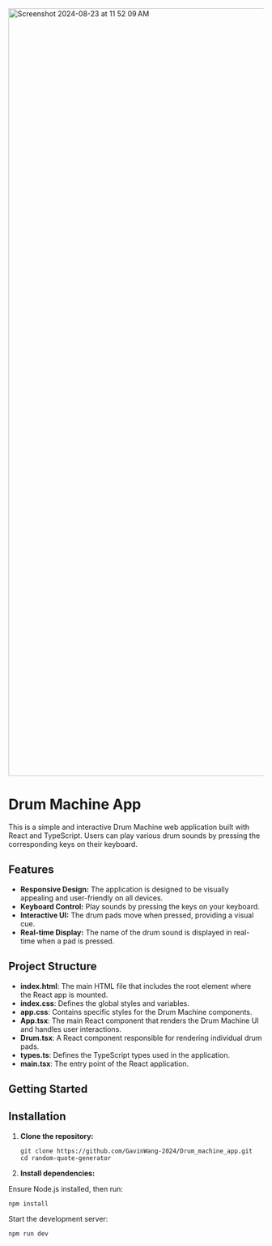 <img width="1514" alt="Screenshot 2024-08-23 at 11 52 09 AM" src="https://github.com/user-attachments/assets/724b943b-b2f5-40f3-8e05-4339ca3dba14">

# Drum Machine App

This is a simple and interactive Drum Machine web application built with React and TypeScript. Users can play various drum sounds by pressing the corresponding keys on their keyboard.

## Features

- **Responsive Design:** The application is designed to be visually appealing and user-friendly on all devices.
- **Keyboard Control:** Play sounds by pressing the keys on your keyboard.
- **Interactive UI:** The drum pads move when pressed, providing a visual cue.
- **Real-time Display:** The name of the drum sound is displayed in real-time when a pad is pressed.

## Project Structure

- **index.html**: The main HTML file that includes the root element where the React app is mounted.
- **index.css**: Defines the global styles and variables.
- **app.css**: Contains specific styles for the Drum Machine components.
- **App.tsx**: The main React component that renders the Drum Machine UI and handles user interactions.
- **Drum.tsx**: A React component responsible for rendering individual drum pads.
- **types.ts**: Defines the TypeScript types used in the application.
- **main.tsx**: The entry point of the React application.

## Getting Started


## Installation

1. **Clone the repository:**
   ```
   git clone https://github.com/GavinWang-2024/Drum_machine_app.git
   cd random-quote-generator

2. **Install dependencies:**
   
Ensure Node.js installed, then run:
```
npm install
```

Start the development server:
```
npm run dev
```
